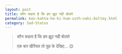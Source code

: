 ```yaml
---
layout: post
title: कौन कहता है कि हम झूठ नही बोलते 
permalink: kon-kahta-he-ki-hum-zuth-nahi-boltey.html
category: Sad-Status
---
```

> कौन कहता है कि हम झूठ नही बोलते 
> 
> एक बार खैरियत तो पूछ के देखिए... 😊
